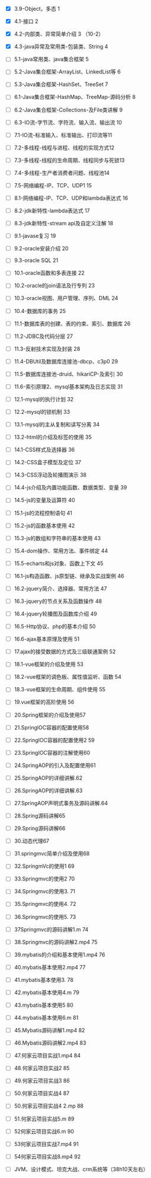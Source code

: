 - [x] 3.9-Object，多态 1
- [x] 4.1-接口 2
- [x] 4.2-内部类、异常简单介绍 3 （10-2）
- [x] 4.3-java异常及常用类-包装类、String 4
- [ ] 5.1-java常用类、java集合框架 5
- [ ] 5.2-Java集合框架-ArrayList、LinkedList等 6
- [ ] 5.3-Java集合框架-HashSet、TreeSet 7
- [ ] 6.1-Java集合框架-HashMap、TreeMap-源码分析 8
- [ ] 6.2-Java集合框架-Collections-及File类讲解 9
- [ ] 6.3-IO流-字节流、字符流、输入流、输出流 10
- [ ] 7.1-IO流-标准输入、标准输出、打印流等11
- [ ] 7.2-多线程-线程与进程、线程的实现方式12
- [ ] 7.3-多线程-线程的生命周期、线程同步与死锁13
- [ ] 7.4-多线程-生产者消费者问题、线程池14
- [ ] 7.5-网络编程-IP、TCP、UDP1 15
- [ ] 8.1-网络编程-IP、TCP、UDP和lambda表达式 16
- [ ] 8.2-jdk新特性-lambda表达式 17
- [ ] 8.3-jdk新特性-stream api及自定义注解 18
- [ ] 9.1-javase复习 19
- [ ] 9.2-oracle安装介绍 20
- [ ] 9.3-oracle SQL 21
- [ ] 10.1-oracle函数和多表连接 22
- [ ] 10.2-oracle的join语法及行专列 23
- [ ] 10.3-oracle视图、用户管理、序列、DML 24
- [ ] 10.4-数据库的事务 25 
- [ ] 11.1-数据库表的创建、表的约束、索引、数据库 26
- [ ] 11.2-JDBC及代码分层 27
- [ ] 11.3-反射技术实现及封装 28
- [ ] 11.4-DBUtil及数据库连接池-dbcp、c3p0 29
- [ ] 11.5-数据库连接池-druid、hikariCP-及索引 30
- [ ] 11.6-索引原理2、mysql基本架构及日志实现 31
- [ ] 12.1-mysql的执行计划 32
- [ ] 12.2-mysql的锁机制 33
- [ ] 13.1-mysql的主从复制和读写分离 34
- [ ] 13.2-html的介绍及标签的使用 35
- [ ] 14.1-CSS样式及选择器 36
- [ ] 14.2-CSS盒子模型及定位 37
- [ ] 14.3-CSS浮动及轮播图演示 38
- [ ] 14.4-js介绍及内置功能函数、数据类型、变量 39
- [ ] 14.5-js的变量及运算符 40
- [ ] 15.1-js的流程控制语句 41
- [ ] 15.2-js的函数基本使用 42
- [ ] 15.3-js的数组和字符串的基本使用 43
- [ ] 15.4-dom操作、常用方法、事件绑定 44
- [ ] 15.5-echarts和js对象、函数上下文 45
- [ ] 16.1-js构造函数、js原型链、继承及实战案例 46
- [ ] 16.2-jquery简介、选择器、常用方法 47
- [ ] 16.3-jquery的节点关系及函数操作 48
- [ ] 16.4-jquery轮播图及函数库介绍 49
- [ ] 16.5-Http协议、php的基本介绍 50
- [ ] 16.6-ajax基本原理及使用 51
- [ ] 17.ajax的接受数据的方式及三级联通案例 52
- [ ] 18.1-vue框架的介绍及使用 53
- [ ] 18.2-vue框架的调色板、属性值监听、函数 54
- [ ] 18.3-vue框架的生命周期、组件使用 55
- [ ]  19.vue框架的高阶使用 56
- [ ] 20.Spring框架的介绍及使用57
- [ ] 21.SpringIOC容器的配置使用58
- [ ] 22.SpringIOC容器的配置使用2 59
- [ ]  23.SpringIOC容器的注解使用60
- [ ]  24.SpringAOP的引入及配置使用61
- [ ]  25.SpringAOP的详细讲解.62
- [ ]  26.SpringAOP的详细讲解.63
- [ ] 27.SpringAOP声明式事务及源码讲解.64
- [ ]  28.Spring源码讲解65
- [ ]  29.Spring源码讲解66
- [ ]  30.动态代理67
- [ ] 31.springmvc简单介绍及使用68
- [ ] 32.SpringmVc的使用1 69
- [ ] 33.Springmvc的使用2 70
- [ ]  34.Springmvc的使用3. 71
- [ ]  35.Springmvc的使用4. 72
- [ ]  36.Springmvc的使用5. 73
- [ ]  37Springmvc的源码讲解1.m 74
- [ ]  38.Springmvc的源码讲解2.mp4 75
- [ ]  39.mybatis的介绍和基本使用1.mp4 76
- [ ]  40.mybatis基本使用2.mp4 77
- [ ]  41.mybatis基本使用3. 78 
- [ ]  42.mybatis基本使用4.m 79 
- [ ]  43.mybatis基本使用5 80
- [ ] 44.mybatis基本使用6.m 81
- [ ]  45.Mybatis源码讲解1.mp4 82
- [ ]  46.Mybatis源码讲解2.mp4  83
- [ ] 47.何家云项目实战1.mp4 84
- [ ]  48.何家云项目实战2 85
- [ ]  49.何家云项目实战3 86
- [ ]  50.何家云项目实战4  87
- [ ]  50.何家云项目实战4 2.mp 88
- [ ]  51.何家云项目实战5.m 89
- [ ]  52何家云项目实战6.m 90
- [ ]  53何家云项目实战7.mp4 91
- [ ]  54何家云项目实战8.mp4 92
- [ ] JVM、设计模式、坦克大战、crm系统等（38h10天左右）


